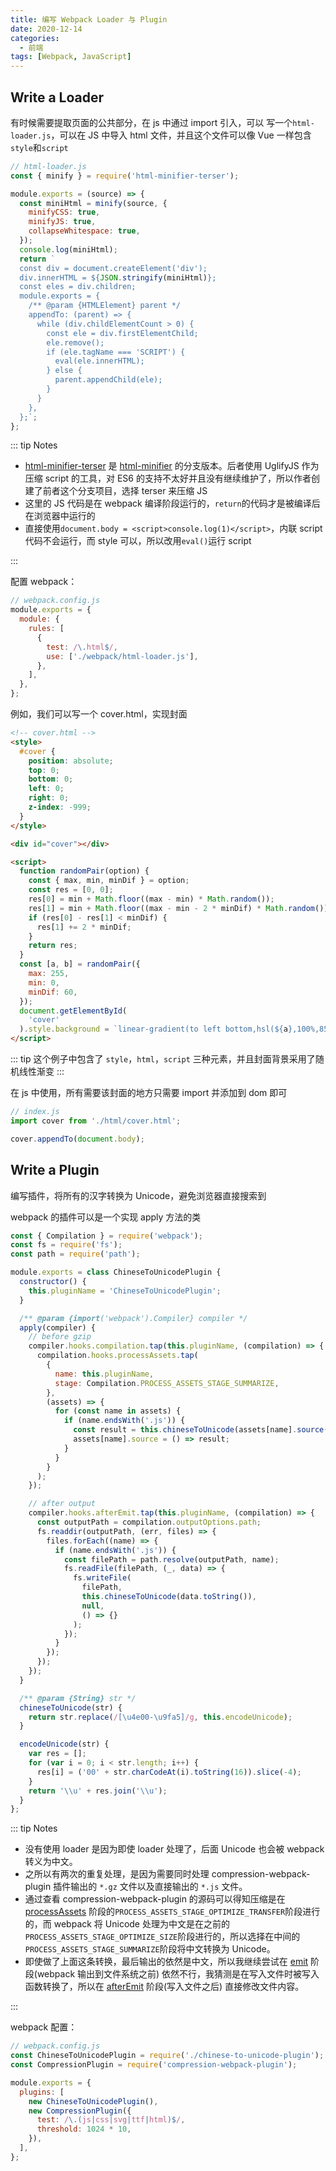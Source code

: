 ```yaml
---
title: 编写 Webpack Loader 与 Plugin
date: 2020-12-14
categories:
  - 前端
tags: [Webpack, JavaScript]
---
```


## Write a Loader

有时候需要提取页面的公共部分，在 js 中通过 import 引入，可以
写一个`html-loader.js`，可以在 JS 中导入 html 文件，并且这个文件可以像 Vue 一样包含`style`和`script`

```js
// html-loader.js
const { minify } = require('html-minifier-terser');

module.exports = (source) => {
  const miniHtml = minify(source, {
    minifyCSS: true,
    minifyJS: true,
    collapseWhitespace: true,
  });
  console.log(miniHtml);
  return `
  const div = document.createElement('div');
  div.innerHTML = ${JSON.stringify(miniHtml)};
  const eles = div.children;
  module.exports = {
    /** @param {HTMLElement} parent */
    appendTo: (parent) => {
      while (div.childElementCount > 0) {
        const ele = div.firstElementChild;
        ele.remove();
        if (ele.tagName === 'SCRIPT') {
          eval(ele.innerHTML);
        } else {
          parent.appendChild(ele);
        }
      }
    },
  };`;
};
```

::: tip Notes

- [html-minifier-terser](https://github.com/terser/html-minifier-terser) 是 [html-minifier](https://github.com/kangax/html-minifier) 的分支版本。后者使用 UglifyJS 作为压缩 script 的工具，对 ES6 的支持不太好并且没有继续维护了，所以作者创建了前者这个分支项目，选择 terser 来压缩 JS
- 这里的 JS 代码是在 webpack 编译阶段运行的，`return`的代码才是被编译后在浏览器中运行的
- 直接使用`document.body = <script>console.log(1)</script>`，内联 script 代码不会运行，而 style 可以，所以改用`eval()`运行 script

:::

配置 webpack：

```js
// webpack.config.js
module.exports = {
  module: {
    rules: [
      {
        test: /\.html$/,
        use: ['./webpack/html-loader.js'],
      },
    ],
  },
};
```

例如，我们可以写一个 cover.html，实现封面

```html
<!-- cover.html -->
<style>
  #cover {
    position: absolute;
    top: 0;
    bottom: 0;
    left: 0;
    right: 0;
    z-index: -999;
  }
</style>

<div id="cover"></div>

<script>
  function randomPair(option) {
    const { max, min, minDif } = option;
    const res = [0, 0];
    res[0] = min + Math.floor((max - min) * Math.random());
    res[1] = min + Math.floor((max - min - 2 * minDif) * Math.random());
    if (res[0] - res[1] < minDif) {
      res[1] += 2 * minDif;
    }
    return res;
  }
  const [a, b] = randomPair({
    max: 255,
    min: 0,
    minDif: 60,
  });
  document.getElementById(
    'cover'
  ).style.background = `linear-gradient(to left bottom,hsl(${a},100%,85%) 0%,hsl(${b},100%,85%) 100%)`;
</script>
```

::: tip
这个例子中包含了 `style`，`html`，`script` 三种元素，并且封面背景采用了随机线性渐变
:::

在 js 中使用，所有需要该封面的地方只需要 import 并添加到 dom 即可

```js
// index.js
import cover from './html/cover.html';

cover.appendTo(document.body);
```

## Write a Plugin

编写插件，将所有的汉字转换为 Unicode，避免浏览器直接搜索到

webpack 的插件可以是一个实现 apply 方法的类

```js
const { Compilation } = require('webpack');
const fs = require('fs');
const path = require('path');

module.exports = class ChineseToUnicodePlugin {
  constructor() {
    this.pluginName = 'ChineseToUnicodePlugin';
  }

  /** @param {import('webpack').Compiler} compiler */
  apply(compiler) {
    // before gzip
    compiler.hooks.compilation.tap(this.pluginName, (compilation) => {
      compilation.hooks.processAssets.tap(
        {
          name: this.pluginName,
          stage: Compilation.PROCESS_ASSETS_STAGE_SUMMARIZE,
        },
        (assets) => {
          for (const name in assets) {
            if (name.endsWith('.js')) {
              const result = this.chineseToUnicode(assets[name].source());
              assets[name].source = () => result;
            }
          }
        }
      );
    });

    // after output
    compiler.hooks.afterEmit.tap(this.pluginName, (compilation) => {
      const outputPath = compilation.outputOptions.path;
      fs.readdir(outputPath, (err, files) => {
        files.forEach((name) => {
          if (name.endsWith('.js')) {
            const filePath = path.resolve(outputPath, name);
            fs.readFile(filePath, (_, data) => {
              fs.writeFile(
                filePath,
                this.chineseToUnicode(data.toString()),
                null,
                () => {}
              );
            });
          }
        });
      });
    });
  }

  /** @param {String} str */
  chineseToUnicode(str) {
    return str.replace(/[\u4e00-\u9fa5]/g, this.encodeUnicode);
  }

  encodeUnicode(str) {
    var res = [];
    for (var i = 0; i < str.length; i++) {
      res[i] = ('00' + str.charCodeAt(i).toString(16)).slice(-4);
    }
    return '\\u' + res.join('\\u');
  }
};
```

::: tip Notes

- 没有使用 loader 是因为即使 loader 处理了，后面 Unicode 也会被 webpack 转义为中文。
- 之所以有两次的重复处理，是因为需要同时处理 compression-webpack-plugin 插件输出的 `*.gz` 文件以及直接输出的 `*.js` 文件。
- 通过查看 compression-webpack-plugin 的源码可以得知压缩是在 [processAssets](https://webpack.js.org/api/compilation-hooks/#processassets) 阶段的`PROCESS_ASSETS_STAGE_OPTIMIZE_TRANSFER`阶段进行的，而 webpack 将 Unicode 处理为中文是在之前的`PROCESS_ASSETS_STAGE_OPTIMIZE_SIZE`阶段进行的，所以选择在中间的`PROCESS_ASSETS_STAGE_SUMMARIZE`阶段将中文转换为 Unicode。
- 即使做了上面这条转换，最后输出的依然是中文，所以我继续尝试在 [emit](https://webpack.js.org/api/compiler-hooks/#emit) 阶段(webpack 输出到文件系统之前) 依然不行，我猜测是在写入文件时被写入函数转换了，所以在 [afterEmit](https://webpack.js.org/api/compiler-hooks/#afteremit) 阶段(写入文件之后) 直接修改文件内容。

:::

webpack 配置：

```js
// webpack.config.js
const ChineseToUnicodePlugin = require('./chinese-to-unicode-plugin');
const CompressionPlugin = require('compression-webpack-plugin');

module.exports = {
  plugins: [
    new ChineseToUnicodePlugin(),
    new CompressionPlugin({
      test: /\.(js|css|svg|ttf|html)$/,
      threshold: 1024 * 10,
    }),
  ],
};
```

